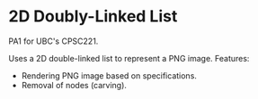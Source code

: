 # 2D Doubly-Linked List

PA1 for UBC's CPSC221.

Uses a 2D double-linked list to represent a PNG image.
Features:
- Rendering PNG image based on specifications.
- Removal of nodes (carving).
